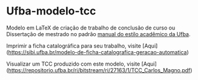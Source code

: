 # Ufba-modelo-tcc
Modelo em LaTeX de criação de trabalho de conclusão de curso ou Dissertação de mestrado no padrão [manual do estilo acadêmico da Ufba](https://repositorio.ufba.br/ri/bitstream/ufba/143/4/Manual%20de%20estilo%20academico.pdf).

Imprimir a ficha catalográfica para seu trabalho, visite [Aqui] (https://sibi.ufba.br/modelo-de-ficha-catalografica-geracao-automatica)

Visualizar um TCC produzido com este modelo, visite [Aqui] (https://repositorio.ufba.br/ri/bitstream/ri/27163/1/TCC_Carlos_Magno.pdf)
